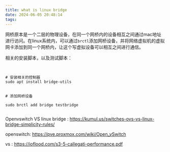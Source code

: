 ```yaml
---
title: what is linux bridge
date: 2024-06-05 20:48:14
tags:
---
```

网桥原本是一个二层的物理设备，在同一个网桥内的设备相互之间通过mac地址进行访问。在linux系统内，可以通过`brctl`添加网桥设备，并将网络虚拟机的虚拟网卡添加到同一个网桥内，让这个写虚拟设备可以相互之间进行通信。

相关的安装脚本，以及测试脚本：

```shell


# 安装相关的控制器
sudo apt install bridge-utils


# 添加网桥设备

sudo brctl add bridge testbridge


```


Openvswitch VS linux bridge : https://kumul.us/switches-ovs-vs-linux-bridge-simplicity-rules/


openswitch: https://pve.proxmox.com/wiki/Open_vSwitch

vs : https://ioflood.com/s3-5-callegati-performance.pdf

